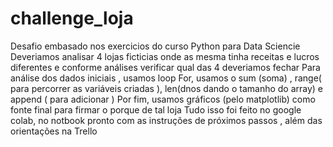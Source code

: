 # challenge_loja
Desafio embasado nos exercicios do curso Python para Data Sciencie
Deveriamos analisar 4 lojas ficticias onde as mesma tinha receitas e lucros diferentes e conforme análises verificar qual das 4 deveriamos fechar 
Para análise dos dados iniciais , usamos loop For, usamos o sum (soma) , range( para percorrer as variáveis criadas ), len(dnos dando o tamanho do array) e append ( para adicionar )
Por fim, usamos gráficos (pelo matplotlib) como fonte final para firmar o porque de tal loja
Tudo isso foi feito no google colab, no notbook pronto com as instruções de próximos passos , além das orientações na Trello
